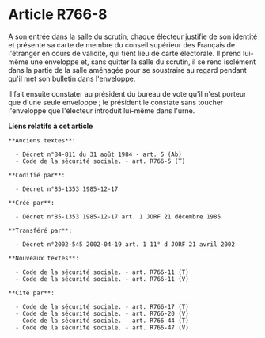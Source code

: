 # Article R766-8

A son entrée dans la salle du scrutin, chaque électeur justifie de son identité et présente sa carte de membre du conseil
supérieur des Français de l'étranger en cours de validité, qui tient lieu de carte électorale. Il prend lui-même une
enveloppe et, sans quitter la salle du scrutin, il se rend isolément dans la partie de la salle aménagée pour se soustraire
au regard pendant qu'il met son bulletin dans l'enveloppe. 

Il fait ensuite constater au président du bureau de vote qu'il n'est porteur que d'une seule enveloppe ; le président le
constate sans toucher l'enveloppe que l'électeur introduit lui-même dans l'urne.

**Liens relatifs à cet article**

	**Anciens textes**:

	  - Décret n°84-811 du 31 août 1984 - art. 5 (Ab)
	  - Code de la sécurité sociale. - art. R766-5 (T)

	**Codifié par**:

	  - Décret n°85-1353 1985-12-17

	**Créé par**:

	  - Décret n°85-1353 1985-12-17 art. 1 JORF 21 décembre 1985

	**Transféré par**:

	  - Décret n°2002-545 2002-04-19 art. 1 11° d JORF 21 avril 2002

	**Nouveaux textes**:

	  - Code de la sécurité sociale. - art. R766-11 (T)
	  - Code de la sécurité sociale. - art. R766-11 (V)

	**Cité par**:

	  - Code de la sécurité sociale. - art. R766-17 (T)
	  - Code de la sécurité sociale. - art. R766-20 (V)
	  - Code de la sécurité sociale. - art. R766-44 (T)
	  - Code de la sécurité sociale. - art. R766-47 (V)
